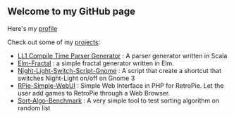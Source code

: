 ## Welcome to my GitHub page

Here's my [profile](https://github.com/PaulCoral)

Check out some of my [projects](https://github.com/PaulCoral?tab=repositories):

  - [LL1 Compile Time Parser Generator](https://github.com/PaulCoral/Compile-Time-LL1-Parser/) : A parser generator written in Scala
  - [Elm-Fractal](https://paulcoral.github.io/Elm-Fractal/) : a simple fractal generator written in Elm.
  - [Night-Light-Switch-Script-Gnome](https://paulcoral.github.io/Night-Light-Switch-Script-Gnome/) : A script that create a shortcut that switches Night-Light on/off on Gnome 3
  - [RPie-Simple-WebUI](https://github.com/PaulCoral/RetroPie-Simple-WebUI) : Simple Web Interface in PHP for RetroPie. Let the user add games to RetroPie through a Web Browser.
  - [Sort-Algo-Benchmark](https://github.com/PaulCoral/Sort-Algo-Benchmark) : A very simple tool to test sorting algorithm on random list
  
  
  
  
  
  <!-- [My-NeoVim-Config](https://github.com/PaulCoral/My-NeoVim-Config) : My neovim config, with some plugins and theme -->
  
